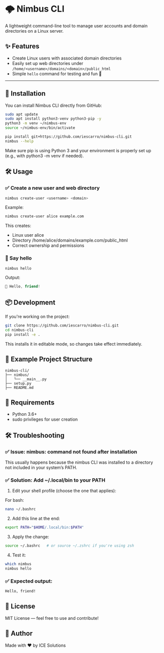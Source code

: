 # 🌩️ Nimbus CLI

A lightweight command-line tool to manage user accounts and domain directories on a Linux server.

## ✨ Features

- Create Linux users with associated domain directories
- Easily set up web directories under `/home/<username>/domains/<domain>/public_html`
- Simple `hello` command for testing and fun 🎉

---

## 🚀 Installation

You can install Nimbus CLI directly from GitHub:

```bash
sudo apt update
sudo apt install python3-venv python3-pip -y
python3 -m venv ~/nimbus-env
source ~/nimbus-env/bin/activate

pip install git+https://github.com/iescarro/nimbus-cli.git
nimbus --help
```

Make sure pip is using Python 3 and your environment is properly set up (e.g., with python3 -m venv if needed).

## 🛠️ Usage

### ✅ Create a new user and web directory

```bash
nimbus create-user <username> <domain>
```

Example:

```bash
nimbus create-user alice example.com
```

This creates:

* Linux user alice
* Directory /home/alice/domains/example.com/public_html
* Correct ownership and permissions

### 👋 Say hello

```bash
nimbus hello
```

Output:

```cpp
👋 Hello, friend!
```

## 📦 Development

If you're working on the project:

```bash
git clone https://github.com/iescarro/nimbus-cli.git
cd nimbus-cli
pip install -e .
```

This installs it in editable mode, so changes take effect immediately.

## 🧪 Example Project Structure

```arduino
nimbus-cli/
├── nimbus/
│   └── __main__.py
├── setup.py
├── README.md
```

## 🔐 Requirements

* Python 3.6+
* sudo privileges for user creation

## 🛠️ Troubleshooting

### ✅ Issue: nimbus: command not found after installation

This usually happens because the nimbus CLI was installed to a directory not included in your system’s PATH.

### ✅ Solution: Add ~/.local/bin to your PATH

1. Edit your shell profile (choose the one that applies):

For bash:

```bash
nano ~/.bashrc
```

2. Add this line at the end:

```bash
export PATH="$HOME/.local/bin:$PATH"
```

3. Apply the change:

```bash
source ~/.bashrc   # or source ~/.zshrc if you're using zsh
```

4. Test it:

```bash
which nimbus
nimbus hello
```

### ✅ Expected output:

```bash
Hello, friend!
```

## 📄 License
MIT License — feel free to use and contribute!

## 🙌 Author
Made with ❤️ by ICE Solutions
